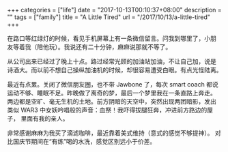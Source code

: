 +++
categories = ["life"]
date = "2017-10-13T00:10:37+08:00"
description = ""
tags = ["family"]
title = "A Little Tired"
url = "/2017/10/13/a-little-tired"
+++

在路口等红绿灯的时候，看见手机屏幕上有一条微信留言。问我到哪里了，小朋
友等着我（陪他玩）。我说还有二十分钟，麻麻说那就不等了。

从公司出来已经过了晚上十点。路过经常光顾的加油站加油，不让自己加，说是
诗酒大。而以前不想自己操纵加油机的时候，却很容易遭受白眼。有点光怪陆离。

最近有点累。关闭了微信朋友圈，也不带 Jawbone 了，每次 smart coach 都说
运动不够、睡眠不足。昨晚做了离奇的梦，最后一个梦里我在一条直路上奔走。
两边都是空旷、毫无生机的土地。前方阴暗的天空中，突然出现两团暗影，发出
类似 WAR3 中女妖吟唱般的声音：血祭！我吓得拔腿狂奔，冲进前方路边的屋子，
里面有我的亲人。

非常感谢麻麻为我买了滴滤咖啡，最近靠着美式维持（意式的感觉不够提神）。
对比国庆节期间在“有练”喝的水洗，感觉区别远小于价差。
